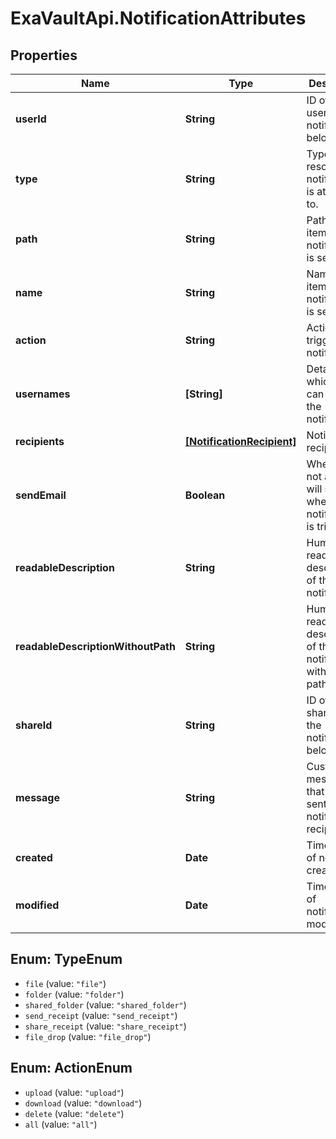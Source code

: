 # ExaVaultApi.NotificationAttributes

## Properties
Name | Type | Description | Notes
------------ | ------------- | ------------- | -------------
**userId** | **String** | ID of the user that the notification belongs to. | [optional] 
**type** | **String** | Type of the resoucre the notification is attached to.  | [optional] 
**path** | **String** | Path to the item that the notification is set on. | [optional] 
**name** | **String** | Name of the item that the notification is set on. | [optional] 
**action** | **String** | Action that triggers notification. | [optional] 
**usernames** | **[String]** | Detail on which users can trigger the notification. | [optional] 
**recipients** | [**[NotificationRecipient]**](NotificationRecipient.md) | Notification recipients. | [optional] 
**sendEmail** | **Boolean** | Whether or not an email will send when the notification is triggered. | [optional] 
**readableDescription** | **String** | Human readable description of the notification. | [optional] 
**readableDescriptionWithoutPath** | **String** | Human readable description of the notification without item path. | [optional] 
**shareId** | **String** | ID of the share that the notification belogns to. | [optional] 
**message** | **String** | Custom message that will be sent to the notification recipients. | [optional] 
**created** | **Date** | Timestamp of notifiction creation. | [optional] 
**modified** | **Date** | Timestamp of notification modification. | [optional] 

<a name="TypeEnum"></a>
## Enum: TypeEnum

* `file` (value: `"file"`)
* `folder` (value: `"folder"`)
* `shared_folder` (value: `"shared_folder"`)
* `send_receipt` (value: `"send_receipt"`)
* `share_receipt` (value: `"share_receipt"`)
* `file_drop` (value: `"file_drop"`)


<a name="ActionEnum"></a>
## Enum: ActionEnum

* `upload` (value: `"upload"`)
* `download` (value: `"download"`)
* `delete` (value: `"delete"`)
* `all` (value: `"all"`)


